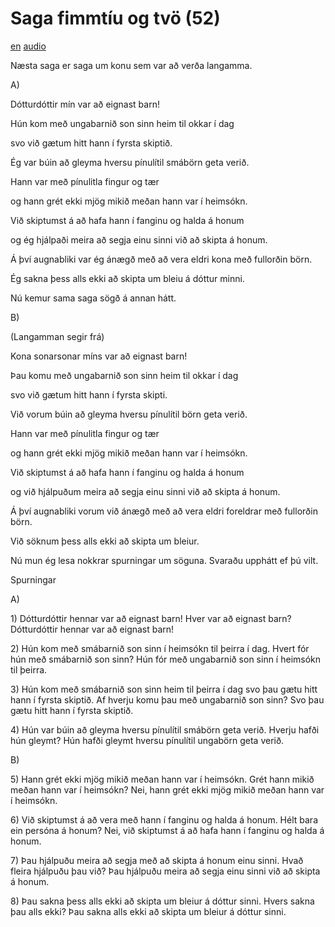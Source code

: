# Saga fimmtíu og tvö (52)

[en](../en/story_52.md)
[audio](../audio/story_52.mp3)

Næsta saga er saga um konu sem var að verða langamma.

A\)

Dótturdóttir mín var að eignast barn!

Hún kom með ungabarnið son sinn heim til okkar í dag

svo við gætum hitt hann í fyrsta skiptið.

Ég var búin að gleyma hversu pínulítil smábörn geta verið.

Hann var með pínulitla fingur og tær

og hann grét ekki mjög mikið meðan hann var í heimsókn.

Við skiptumst á að hafa hann í fanginu og halda á honum

og ég hjálpaði meira að segja einu sinni við að skipta á honum.

Á því augnabliki var ég ánægð með að vera eldri kona með fullorðin börn.

Ég sakna þess alls ekki að skipta um bleiu á dóttur minni.

Nú kemur sama saga sögð á annan hátt.

B\)

(Langamman segir frá)

Kona sonarsonar míns var að eignast barn!

Þau komu með ungabarnið son sinn heim til okkar í dag

svo við gætum hitt hann í fyrsta skipti.

Við vorum búin að gleyma hversu pínulítil börn geta verið.

Hann var með pínulitla fingur og tær

og hann grét ekki mjög mikið meðan hann var í heimsókn.

Við skiptumst á að hafa hann í fanginu og halda á honum

og við hjálpuðum meira að segja einu sinni við að skipta á honum.

Á því augnabliki vorum við ánægð með að vera eldri foreldrar með
fullorðin börn.

Við söknum þess alls ekki að skipta um bleiur.

Nú mun ég lesa nokkrar spurningar um söguna. Svaraðu upphátt ef þú vilt.

Spurningar

A\)

1\) Dótturdóttir hennar var að eignast barn! Hver var að eignast barn?
Dótturdóttir hennar var að eignast barn!

2\) Hún kom með smábarnið son sinn í heimsókn til þeirra í dag. Hvert
fór hún með smábarnið son sinn? Hún fór með ungabarnið son sinn í
heimsókn til þeirra.

3\) Hún kom með smábarnið son sinn heim til þeirra í dag svo þau gætu
hitt hann í fyrsta skiptið. Af hverju komu þau með ungabarnið son sinn?
Svo þau gætu hitt hann í fyrsta skiptið.

4\) Hún var búin að gleyma hversu pínulítil smábörn geta verið. Hverju
hafði hún gleymt? Hún hafði gleymt hversu pínulítil ungabörn geta verið.

B\)

5\) Hann grét ekki mjög mikið meðan hann var í heimsókn. Grét hann mikið
meðan hann var í heimsókn? Nei, hann grét ekki mjög mikið meðan hann var
í heimsókn.

6\) Við skiptumst á að vera með hann í fanginu og halda á honum. Hélt
bara ein persóna á honum? Nei, við skiptumst á að hafa hann í fanginu og
halda á honum.

7\) Þau hjálpuðu meira að segja með að skipta á honum einu sinni. Hvað
fleira hjálpuðu þau við? Þau hjálpuðu meira að segja einu sinni við að
skipta á honum.

8\) Þau sakna þess alls ekki að skipta um bleiur á dóttur sinni. Hvers
sakna þau alls ekki? Þau sakna alls ekki að skipta um bleiur á dóttur
sinni.
